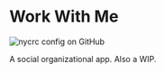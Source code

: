 # Work With Me

![nycrc config on GitHub](https://img.shields.io/nycrc/alexkim205/WORKWITH?config=.nycrc&style=flat-square)

A social organizational app. Also a WIP.
